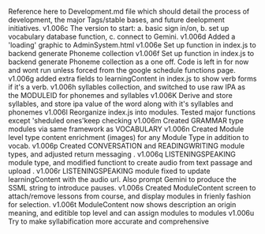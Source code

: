 Reference here to Development.md file which should detail the process of development, the major Tags/stable bases, and future deelopment initiatives.
v1.006c  The version to start: a. basic sign in/on, b. set up vocabulary database function, c. connect to Gemini.
v1.006d  Added a 'loading' graphic to AdminSystem.html 
v1.006e  Set up function in index.js to backend generate Phoneme collection
v1.006f  Set up function in index.js to backend generate Phoneme collection as a one off. Code is left in for now and wont run unless forced from the google schedule functions page.
v1.006g  added extra fields to learningContent in index.js to show verb forms if it's a verb.
v1.006h  syllables collection, and switched to use raw IPA as the MODULEID for phonemes and syllables
v1.006K  Derive and store syllables, and store ipa value of the word along with it's syllables and phonemes
v1.006l  Reorganize index.js into modules. Tested major functions except 'sheduled ones'keep checking
v1.006m  Created GRAMMAR type modules via same framework as VOCABULARY 
v1.006n  Created Module level type content enrichment (images) for any Module Type in addition to vocab.
v1.006p  Created CONVERSATION and READINGWRITING module types, and adjusted return messaging .
v1.006q  LISTENINGSPEAKING module type, and modified functiont to create audio from text passage and upload .
v1.006r  LISTENINGSPEAKING module fixed to update learningContent with the audio url. Also  prompt Gemini to produce the SSML string to introduce pauses.
v1.006s  Created ModuleContent screen to attach/remove lessons from course, and display modules in frienly fashion for selection.
v1.006t  ModuleContent now shows description an origin meaning, and editible top level and can assign modules to modules
v1.006u  Try to make syllabification more accurate and comprehensive
